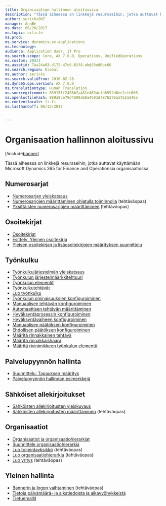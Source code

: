 ```yaml
---
title: Organisaation hallinnon aloitussivu
description: "Tässä aiheessa on linkkejä resursseihin, jotka auttavat käyttämään Microsoft Dynamics 365 for Finance and Operationsia organisaatiossa."
author: sericks007
manager: AnnBe
ms.date: 06/20/2017
ms.topic: article
ms.prod: 
ms.service: dynamics-ax-applications
ms.technology: 
audience: Application User, IT Pro
ms.search.scope: Core, AX 7.0.0, Operations, UnifiedOperations
ms.custom: 20421
ms.assetid: 7aa24a03-d172-47e9-81f8-ebd39e80bc60
ms.search.region: Global
ms.author: sericks
ms.search.validFrom: 2016-02-28
ms.dyn365.ops.version: AX 7.0.0
ms.translationtype: Human Translation
ms.sourcegitcommit: 869151f2486b7a481e4694cfb6992d0ee2cfc008
ms.openlocfilehash: 889a9ce79d4599a60a4503d7876276a1452a5465
ms.contentlocale: fi-fi
ms.lasthandoff: 06/13/2017


---
```


# Organisaation hallinnon aloitussivu
<a id="organization-administration-home-page" class="xliff"></a>

[!include[banner](../includes/banner.md)]


Tässä aiheessa on linkkejä resursseihin, jotka auttavat käyttämään Microsoft Dynamics 365 for Finance and Operationsia organisaatiossa.

Numerosarjat
<a id="number-sequences" class="xliff"></a>
----------------

-   [Numerosarjan yleiskatsaus](number-sequence-overview.md)
-   [Numerosarjojen määrittäminen ohjatulla toiminnolla](http://ax.help.dynamics.com/en/wiki/set-up-number-sequences-by-using-a-wizard/) (tehtäväopas)
-   [Yksittäisten numerosarjojen määrittäminen](http://ax.help.dynamics.com/en/wiki/set-up-number-sequences-on-an-individual-basis/) (tehtäväopas)

## Osoitekirjat
<a id="address-books" class="xliff"></a>
-   [Osoitekirjat](qa-address-books.md)
-   [Esittely: Yleinen osoitekirja](overview-global-address-book.md)
-   [Yleisen osoitekirjan ja lisäosoitekirjojen määrityksen suunnittelu](plan-configuration-global-address-book-additional-address-books.md)

## Työnkulku
<a id="workflow" class="xliff"></a>
-   [Työnkulkujärjestelmän yleiskatsaus](overview-workflow-system.md)
-   [Työnkulun järjestelmäarkkitehtuuri](workflow-system-architecture.md)
-   [Työnkulun elementit](workflow-elements.md)
-   [Työnkulkutehtävät](workflow-actions.md)
-   [Luo työnkulku](create-workflow.md)
-   [Työnkulun ominaisuuksien konfiguroiminen](configure-workflow-properties.md)
-   [Manuaalisen tehtävän konfiguroiminen](configure-manual-task-workflow.md)
-   [Automaattisen tehtävän määrittäminen](configure-automated-task-workflow.md)
-   [Hyväksyntäprosessin konfiguroiminen](configure-approval-process-workflow.md)
-   [Hyväksyntävaiheen konfiguroiminen](configure-approval-step-workflow.md)
-   [Manuaalisen päätöksen konfiguroiminen](configure-manual-decision-workflow.md)
-   [Ehdollisen päätöksen konfiguroiminen](configure-conditional-decision-workflow.md)
-   [Määritä rinnakkainen tehtävä](configure-parallel-activity-workflow.md)
-   [Määritä rinnakkaishaara](configure-parallel-branch-workflow.md)
-   [Määritä rivinimikkeen työnkulun elementti](configure-line-item-workflow.md)

## Palvelupyynnön hallinta
<a id="case-management" class="xliff"></a>
-   [Suunnittelu: Tapauksen määritys](plan-case-management.md)
-   [Palvelupyynnön hallinnan esimerkkejä](cases.md)

## Sähköiset allekirjoitukset
<a id="electronic-signatures" class="xliff"></a>
-   [Sähköisten allekirjoitusten yleiskuvaus](electronic-signature-overview.md)
-   [Sähköisten allekirjoitusten määrittäminen](http://ax.help.dynamics.com/en/wiki/set-up-electronic-signatures/) (tehtäväopas)

## Organisaatiot
<a id="organizations" class="xliff"></a>
-   [Organisaatiot ja organisaatiohierarkiat](organizations-organizational-hierarchies.md)
-   [Suunnittele organisaatiohierarkia](plan-organizational-hierarchy.md)
-   [Luo toimintayksikkö](http://ax.help.dynamics.com/en/wiki/create-an-operating-unit/) (tehtäväopas)
-   [Luo organisaatiohierarkia](http://ax.help.dynamics.com/en/wiki/create-an-organization-hierarchy/) (tehtäväopas)
-   [Luo yritys](http://ax.help.dynamics.com/en/wiki/create-a-legal-entity/) (tehtäväopas)

## Yleinen hallinta
<a id="general-administration" class="xliff"></a>
-   [Bannerin ja logon vaihtaminen](http://ax.help.dynamics.com/en/wiki/change-the-banner-or-logo/) (tehtäväopas)
-   [Tietoja päivämäärä- ja aikatiedoista ja aikavyöhykkeistä](date-time-zones.md)
-   [Tietuemallit](record-templates.md)







